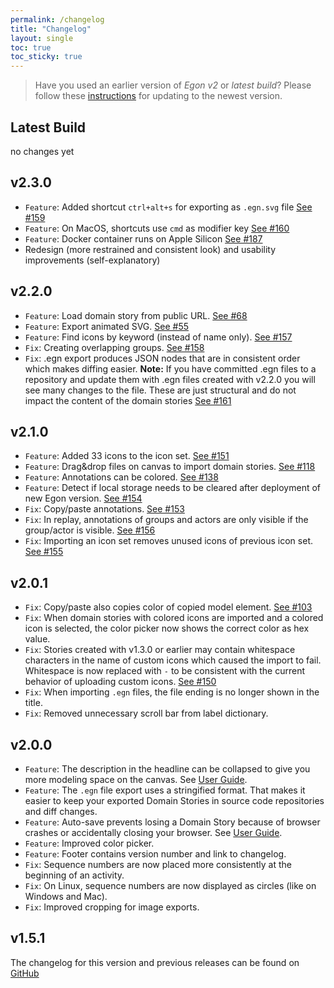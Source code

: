 ```yaml
---
permalink: /changelog
title: "Changelog"
layout: single
toc: true
toc_sticky: true
---
```


> Have you used an earlier version of *Egon v2* or *latest build*? Please follow these [instructions](https://egon.io/howto#launching-egon) for updating to the newest version.

## Latest Build
no changes yet

## v2.3.0
- `Feature`: Added shortcut `ctrl+alt+s` for exporting as `.egn.svg` file [See #159](https://github.com/WPS/egon.io/issues/159)
- `Feature`: On MacOS, shortcuts use `cmd` as modifier key [See #160](https://github.com/WPS/egon.io/issues/160)
- `Feature`: Docker container runs on Apple Silicon [See #187](https://github.com/WPS/egon.io/issues/187)
- Redesign (more restrained and consistent look) and usability improvements (self-explanatory) 

## v2.2.0
- `Feature`: Load domain story from public URL. [See #68](https://github.com/WPS/egon.io/issues/68)
- `Feature`: Export animated SVG. [See #55](https://github.com/WPS/egon.io/issues/55)
- `Feature`: Find icons by keyword (instead of name only). [See #157](https://github.com/WPS/egon.io/issues/157)
- `Fix`: Creating overlapping groups.  [See #158](https://github.com/WPS/egon.io/issues/158)
- `Fix`: .egn export produces JSON nodes that are in consistent order which makes diffing easier. **Note:** If you have committed .egn files to a repository and update them with .egn files created with v2.2.0 you will see many changes to the file. These are just structural and do not impact the content of the domain stories [See #161](https://github.com/WPS/egon.io/issues/161)

## v2.1.0
- `Feature`: Added 33 icons to the icon set. [See #151](https://github.com/WPS/egon.io/issues/151)
- `Feature`: Drag&drop files on canvas to import domain stories. [See #118](https://github.com/WPS/egon.io/issues/118)
- `Feature`: Annotations can be colored. [See #138](https://github.com/WPS/egon.io/issues/138)
- `Feature`: Detect if local storage needs to be cleared after deployment of new Egon version. [See #154](https://github.com/WPS/egon.io/issues/154)
- `Fix`: Copy/paste annotations. [See #153](https://github.com/WPS/egon.io/issues/153)
- `Fix`: In replay, annotations of groups and actors are only visible if the group/actor is visible. [See #156](https://github.com/WPS/egon.io/issues/156)
- `Fix`: Importing an icon set removes unused icons of previous icon set. [See #155](https://github.com/WPS/egon.io/issues/155)

## v2.0.1
- `Fix`: Copy/paste also copies color of copied model element. [See #103](https://github.com/WPS/egon.io/issues/103)
- `Fix`: When domain stories with colored icons are imported and a colored icon is selected, the color picker now shows the correct color as hex value.
- `Fix`: Stories created with v1.3.0 or earlier may contain whitespace characters in the name of custom icons which caused the import to fail. Whitespace is now replaced with `-` to be consistent with the current behavior of uploading custom icons. [See #150](https://github.com/WPS/egon.io/issues/150)
- `Fix`: When importing `.egn` files, the file ending is no longer shown in the title.
- `Fix`: Removed unnecessary scroll bar from label dictionary.

## v2.0.0
- `Feature`: The description in the headline can be collapsed to give you more modeling space on the canvas. See [User Guide](https://egon.io/howto#headline).
- `Feature`: The `.egn` file export uses a stringified format.  That makes it easier to keep your exported Domain Stories in source code repositories and diff changes. 
- `Feature`: Auto-save prevents losing a Domain Story because of browser crashes or accidentally closing your browser. See [User Guide](https://egon.io/howto#auto-save-and-creating-new-domain-stories).
- `Feature`: Improved color picker.
- `Feature`: Footer contains version number and link to changelog.
- `Fix`: Sequence numbers are now placed more consistently at the beginning of an activity.
- `Fix`: On Linux, sequence numbers are now displayed as circles (like on Windows and Mac).
- `Fix`: Improved cropping for image exports.


## v1.5.1
The changelog for this version and previous releases can be found on [GitHub](https://github.com/WPS/egon.io/releases)
